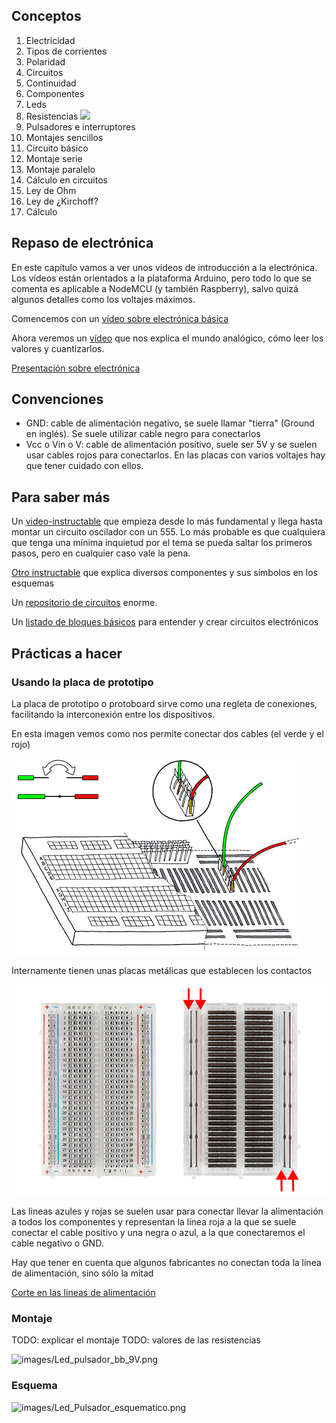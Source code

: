 ## Conceptos

1. Electricidad
  1. Tipos de corrientes
  1. Polaridad
  1. Circuitos
  1. Continuidad
1. Componentes
  1. Leds
  1. Resistencias
  ![](./images/CodigoColorResistencias.gif)
  1. Pulsadores e interruptores
1. Montajes sencillos
  1. Circuito básico
  1. Montaje serie
  1. Montaje paralelo
1. Cálculo en circuitos
  1. Ley de Ohm
  1. Ley de ¿Kirchoff?
  1. Cálculo

## Repaso de electrónica

En este capítulo vamos a ver unos vídeos de introducción a la electrónica. Los vídeos están orientados a la plataforma Arduino, pero todo lo que se comenta es aplicable a NodeMCU (y también Raspberry), salvo quizá algunos detalles como los voltajes máximos.

Comencemos con un [vídeo sobre electrónica básica](https://youtu.be/5sS1dqLO54w)

Ahora veremos un [vídeo](https://youtu.be/FD6N9x6bjHU) que nos explica el mundo analógico, cómo leer los valores y cuantizarlos.

[Presentación sobre electrónica](./documentacion/0.4_IntroduccionElectronica.pdf)


## Convenciones

* GND: cable de alimentación negativo, se suele llamar "tierra" (Ground en inglés). Se suele utilizar cable negro para conectarlos
* Vcc o Vin o V: cable de alimentación positivo, suele ser 5V y se suelen usar cables rojos para conectarlos. En las placas con varios voltajes hay que tener cuidado con ellos.

## Para saber más

Un [video-instructable](http://www.instructables.com/id/Basic-Electronics/) que empieza desde lo más fundamental y llega hasta montar un circuito oscilador con un 555. Lo más probable es que cualquiera que tenga una mínima inquietud por el tema se pueda saltar los primeros pasos, pero en cualquier caso vale la pena.

[Otro instructable](http://www.instructables.com/id/Electronics-made-easy/?ALLSTEPS) que explica diversos componentes y sus símbolos en los esquemas

Un [repositorio de circuitos](http://www.discovercircuits.com/list.htm) enorme.

Un [listado de bloques básicos](http://www.daycounter.com/Circuits/) para entender y crear circuitos electrónicos

## Prácticas a hacer

### Usando la placa de prototipo

La placa de prototipo o protoboard sirve como una regleta de conexiones, facilitando la interconexión entre los dispositivos.

En esta imagen vemos como nos permite conectar dos cables (el verde y el rojo)

![Funcionamiento Placa de prototipo](./images/Representacion-de-una-coneccion-en-un-protoboard.gif)

Internamente tienen unas placas metálicas que establecen los contactos

![breadboard](./images/518c0b34ce395fea62000002.jpg)


Las lineas azules y rojas se suelen usar para conectar llevar la alimentación a todos los componentes y representan la línea roja a la que se suele conectar el cable positivo y una negra o azul, a la que conectaremos el cable negativo o GND.


Hay que tener en cuenta que algunos fabricantes no conectan toda la línea de alimentación, sino sólo la mitad

[Corte en las lineas de alimentación](./images/protoboard_Separacion.jpg)


### Montaje

TODO: explicar el montaje
TODO: valores de las resistencias

![images/Led_pulsador_bb_9V.png](./images/Led_pulsador_bb_9V.png)

### Esquema

![images/Led_Pulsador_esquematico.png](./images/Led_Pulsador_esquematico.png)
